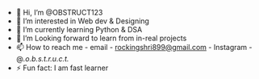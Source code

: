 - 👋 Hi, I’m @OBSTRUCT123
- 👀 I’m interested in Web dev & Designing
- 🌱 I’m currently learning Python & DSA
- 💞️ I’m Looking forward to learn from in-real projects 
- 📫 How to reach me - email - rockingshri899@gmail.com
                      - Instagram - @_.o.b.s.t.r.u.c.t._
- ⚡ Fun fact: I am fast learner 

<!---
OBSTRUCT123/OBSTRUCT123 is a ✨ special ✨ repository because its `README.md` (this file) appears on your GitHub profile.
You can click the Preview link to take a look at your changes.
--->
